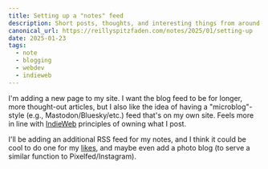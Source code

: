 ```yaml
---
title: Setting up a "notes" feed
description: Short posts, thoughts, and interesting things from around the web — it's like Twitter but I own all my posts!
canonical_url: https://reillyspitzfaden.com/notes/2025/01/setting-up
date: 2025-01-23
tags:
  - note
  - blogging
  - webdev
  - indieweb
---
```


I'm adding a new page to my site. I want the blog feed to be for longer, more thought-out articles, but I also like the idea of having a "microblog"-style (e.g., Mastodon/Bluesky/etc.) feed that's on my own site. Feels more in line with [IndieWeb](https://indieweb.org/) principles of owning what I post.

I'll be adding an additional RSS feed for my notes, and I think it could be cool to do one for my [likes](https://reillyspitzfaden.com/likes), and maybe even add a photo blog (to serve a similar function to Pixelfed/Instagram).

